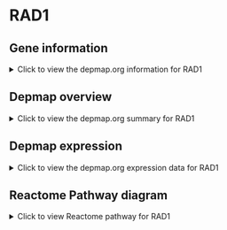 <h1>RAD1</h1>

<h2>Gene information</h2>
<details>
  <summary>Click to view the depmap.org information for RAD1</summary>
  <iframe src="https://depmap.org/portal/gene/RAD1?tab=about" style="border:none;width:100%;height:800px"></iframe>
</details>

<h2>Depmap overview</h2>
<details>
  <summary>Click to view the depmap.org summary for RAD1</summary>
  <iframe src="https://depmap.org/portal/gene/RAD1?tab=overview" style="border:none;width:100%;height:800px"></iframe>
</details>

<h2>Depmap expression</h2>
<details>
  <summary>Click to view the depmap.org expression data for RAD1</summary>
  <iframe src="https://depmap.org/portal/gene/RAD1?tab=characterization" style="border:none;width:100%;height:800px"></iframe>
</details>



<h2>Reactome Pathway diagram</h2>
<details>
  <summary>Click to view Reactome pathway for RAD1</summary>
  <p>G2/M DNA damage checkpoint</p>
  <iframe src="https://reactome.org/PathwayBrowser/#/R-HSA-69473" style="border:none;width:100%;height:800px"></iframe>
</details>



